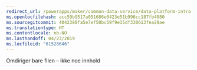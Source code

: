 ```yaml
---
redirect_url: /powerapps/maker/common-data-service/data-platform-intro
ms.openlocfilehash: acc59b9517a051686e0423e51b996cc187fb4080
ms.sourcegitcommit: 4042388fa5e7ef50bc59f9e35df330613fea29ae
ms.translationtype: HT
ms.contentlocale: nb-NO
ms.lasthandoff: 04/23/2019
ms.locfileid: "61528646"
---
```

Omdiriger bare filen – ikke noe innhold